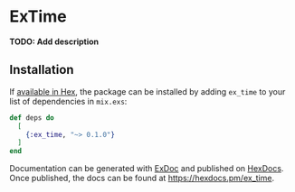 # ExTime

**TODO: Add description**

## Installation

If [available in Hex](https://hex.pm/docs/publish), the package can be installed
by adding `ex_time` to your list of dependencies in `mix.exs`:

```elixir
def deps do
  [
    {:ex_time, "~> 0.1.0"}
  ]
end
```

Documentation can be generated with [ExDoc](https://github.com/elixir-lang/ex_doc)
and published on [HexDocs](https://hexdocs.pm). Once published, the docs can
be found at <https://hexdocs.pm/ex_time>.

